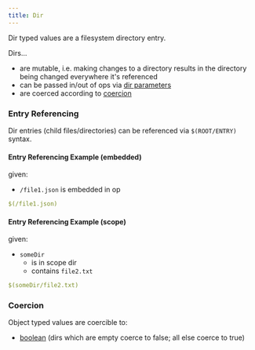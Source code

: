 ```yaml
---
title: Dir
---
```


Dir typed values are a filesystem directory entry.

Dirs...
- are mutable, i.e. making changes to a directory results in the directory being changed everywhere it's referenced
- can be passed in/out of ops via [dir parameters](../structure/op-directory/op/parameter/dir)
- are coerced according to [coercion](#coercion)

### Entry Referencing
Dir entries (child files/directories) can be referenced via `$(ROOT/ENTRY)` syntax.

#### Entry Referencing Example (embedded)
given:
- `/file1.json` is embedded in op

```yaml
$(/file1.json)
```

#### Entry Referencing Example (scope)
given:
- `someDir`
  - is in scope dir
  - contains `file2.txt`

```yaml
$(someDir/file2.txt)
```

### Coercion
Object typed values are coercible to:

- [boolean](#boolean) (dirs which are empty coerce to false; all else coerce to true)